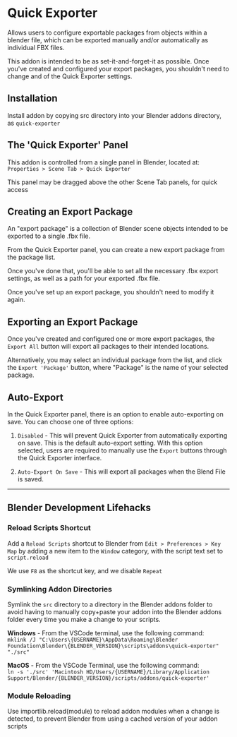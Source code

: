 # Quick Exporter
Allows users to configure exportable packages from objects within a blender file, which can be exported manually and/or automatically as individual FBX files.

This addon is intended to be as set-it-and-forget-it as possible. Once you've created and configured your export packages, you shouldn't need to change and of the Quick Exporter settings.


## Installation
Install addon by copying src directory into your Blender addons directory, as `quick-exporter`


## The 'Quick Exporter' Panel
This addon is controlled from a single panel in Blender, located at: `Properties > Scene Tab > Quick Exporter`

This panel may be dragged above the other Scene Tab panels, for quick access


## Creating an Export Package
An "export package" is a collection of Blender scene objects intended to be exported to a single .fbx file. 

From the Quick Exporter panel, you can create a new export package from the package list.

Once you've done that, you'll be able to set all the necessary .fbx export settings, as well as a path for your exported .fbx file.

Once you've set up an export package, you shouldn't need to modify it again. 


## Exporting an Export Package
Once you've created and configured one or more export packages, the `Export All` button will export all packages to their intended locations.

Alternatively, you may select an individual package from the list, and click the `Export 'Package'` button, where "Package" is the name of your selected package.


## Auto-Export
In the Quick Exporter panel, there is an option to enable auto-exporting on save. You can choose one of three options:

1. `Disabled` - This will prevent Quick Exporter from automatically exporting on save. This is the default auto-export setting. With this option selected, users are required to manually use the `Export` buttons through the Quick Exporter interface.

2. `Auto-Export On Save` - This will export all packages when the Blend File is saved.


---
## Blender Development Lifehacks

### Reload Scripts Shortcut
Add a `Reload Scripts` shortcut to Blender from `Edit > Preferences > Key Map` by adding a new item to the `Window` category, with the script text set to `script.reload`

We use `F8` as the shortcut key, and we disable `Repeat`

### Symlinking Addon Directories
Symlink the `src` directory to a directory in the Blender addons folder to avoid having to manually copy+paste your addon into the Blender addons folder every time you make a change to your scripts.

**Windows** - From the VSCode terminal, use the following command:  
`mklink /J "C:\Users\{USERNAME}\AppData\Roaming\Blender Foundation\Blender\{BLENDER_VERSION}\scripts\addons\quick-exporter" "./src"`

**MacOS** - From the VSCode Terminal, use the following command:  
`ln -s './src' 'Macintosh HD/Users/{USERNAME}/Library/Application Support/Blender/{BLENDER_VERSION}/scripts/addons/quick-exporter'`

### Module Reloading
Use importlib.reload(module) to reload addon modules when a change is detected, to prevent Blender from using a cached version of your addon scripts